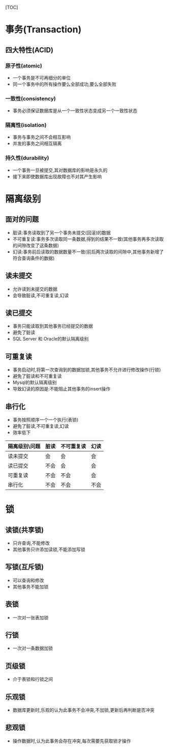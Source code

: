 [TOC]

# 事务(Transaction)

## 四大特性(ACID)

### 原子性(atomic)

- 一个事务是不可再细分的单位
- 同一个事务中的所有操作要么全部成功,要么全部失败

### 一致性(consistency)

- 事务必须保证数据库是从一个一致性状态变成另一个一致性状态

### 隔离性(isolation)

- 事务与事务之间不会相互影响
- 并发的事务之间相互隔离

### 持久性(durability)

- 一个事务一旦被提交,其对数据库的影响是永久的
- 接下来即使数据库出现故障也不对其产生影响

# 隔离级别

## 面对的问题

- 脏读:事务读取到了另一个事务未提交(回滚)的数据
- 不可重复读:事务多次读取同一条数据,得到的结果不一致(其他事务再多次读取的间隙改变了这条数据)
- 幻读:事务前后读取的数据数量不一致(前后两次读取的间隙中,其他事务新增了符合查询条件的数据)

## 读未提交

- 允许读到未提交的数据
- 会导致脏读,不可重复读,幻读

## 读已提交

- 事务只能读取到其他事务已经提交的数据
- 避免了脏读
- SQL Server 和 Oracle的默认隔离级别

## 可重复读

- 事务启动时,将第一次查询到的数据加锁,其他事务不允许进行修改操作(行锁)
- 避免了脏读和不可重复读
- Mysql的默认隔离级别
- 导致幻读的原因是:不能阻止其他事务的insert操作

## 串行化

- 事务按照顺序一个一个执行(表锁)
- 避免了脏读,不可重复读,幻读
- 效率低下

| 隔离级别\问题 | 脏读  | 不可重复读 | 幻读  |
| ------- | --- | ----- | --- |
| 读未提交    | 会   | 会     | 会   |
| 读已提交    | 不会  | 会     | 会   |
| 可重复读    | 不会  | 不会    | 会   |
| 串行化     | 不会  | 不会    | 不会  |

# 锁

## 读锁(共享锁)

- 只许查询,不能修改
- 其他事务只许添加读锁,不能添加写锁

## 写锁(互斥锁)

- 可以查询和修改
- 其他事务不能加锁

## 表锁

- 一次对一张表加锁

## 行锁

- 一次对一条数据加锁

## 页级锁

- 介于表锁和行锁之间

## 乐观锁

- 数据库更新时,乐观的认为此事务不会冲突,不加锁,更新后再判断是否冲突

## 悲观锁

- 操作数据时,认为此事务会存在冲突,每次需要先获取锁才操作